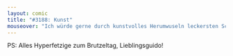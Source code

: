 ```yaml
---
layout: comic
title: "#3188: Kunst"
mouseover: "Ich würde gerne durch kunstvolles Herumwuseln leckersten Schokokuchen erwirken."
---
```


PS: 
Alles Hyperfetzige zum Brutzeltag, Lieblingsguido!
